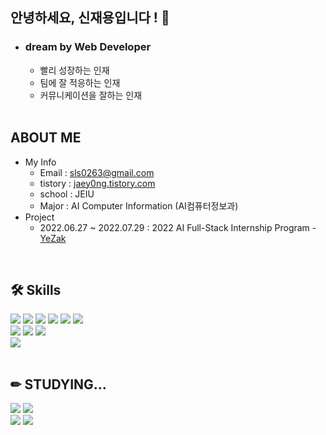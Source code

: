 ## 안녕하세요, 신재용입니다 ! 👋 

* ### dream by Web Developer
  * 빨리 성장하는 인재 
  * 팀에 잘 적응하는 인재
  * 커뮤니케이션을 잘하는 인재 <br/><br/>
<!-- <p>💛 → <a href="https://www.instagram.com/j__y0ng/"> INSTARGRAM </a></p> <br/> -->

<div align=left><h2>ABOUT ME</h2></div>

* My Info
  * Email : sls0263@gmail.com
  * tistory : <a href="https://jaey0ng.tistory.com/">jaey0ng.tistory.com</a>
  * school : JEIU
  * Major : AI Computer Information (AI컴퓨터정보과)
* Project
  * 2022.06.27 ~ 2022.07.29 : 2022 AI Full-Stack Internship Program - <a href="https://github.com/YeZak">YeZak</a>
<br/>

<div align=left><h2>🛠 Skills </h2></div>

<div align=left>
  <img src="https://img.shields.io/badge/-HTML5-F05032?style=for-the-badge&logo=html5&logoColor=ffffff"/>
  <img src="https://img.shields.io/badge/CSS3-007ACC.svg?style=for-the-badge&logo=css3"/>
<!--   <img src="https://img.shields.io/badge/JSP-007396?style=for-the-badge&logo=java&logoColor=white">  -->
  <img src="https://img.shields.io/badge/Python-3776AB?style=for-the-badge&logo=Python&logoColor=white">
  <img src="https://img.shields.io/badge/django-092E20?style=for-the-badge&logo=django&logoColor=white"> 
  <img src="https://img.shields.io/badge/flask-092E20?style=for-the-badge&logo=flask&logoColor=white"> 
  <img src="https://img.shields.io/badge/mysql-4479A1?style=for-the-badge&logo=mysql&logoColor=white"> <br/>
  
  <img src="https://img.shields.io/badge/GitHub-181717?style=for-the-badge&logo=github"/>
  <img src="https://img.shields.io/badge/Slack-4A154B?style=for-the-badge&logo=slack"/>
  <img src="https://img.shields.io/badge/Notion-000000?style=for-the-badge&logo=notion"/> <br/>
  
  <img src="https://img.shields.io/badge/Photoshop-31A8FF?style=for-the-badge&logo=adobe photoshop&logoColor=white"/>
</div> <br/>

<div align=left><h2>✏ STUDYING... </h2></div>

<div align=left>
  <img src="https://img.shields.io/badge/spring-6DB33F?style=for-the-badge&logo=spring&logoColor=white">
  <img src="https://img.shields.io/badge/-JavaScript-F7DF1E?style=for-the-badge&logo=javascript&logoColor=000000"/> 
   <br/>
  <img src="https://img.shields.io/badge/-React-222222?style=for-the-badge&logo=react"/>
  <img src="https://img.shields.io/badge/node.js-339933?style=for-the-badge&logo=Node.js&logoColor=white">
</div> <br/>


<!--
**sls0263/sls0263** is a ✨ _special_ ✨ repository because its `README.md` (this file) appears on your GitHub profile.

Here are some ideas to get you started:

- 🔭 I’m currently working on ...
- 🌱 I’m currently learning ...
- 👯 I’m looking to collaborate on ...
- 🤔 I’m looking for help with ...
- 💬 Ask me about ...
- 📫 How to reach me: ...
- 😄 Pronouns: ...
- ⚡ Fun fact: ...
-->

